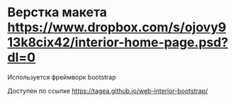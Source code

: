 # Верстка макета https://www.dropbox.com/s/ojovy913k8cix42/interior-home-page.psd?dl=0
Используется фреймворк bootstrap

Доступен по ссылке https://tagea.github.io/web-interior-bootstrap/
